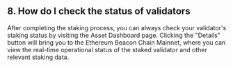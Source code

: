 ## 8. How do I check the status of validators

After completing the staking process, you can always check your validator's staking status by visiting the Asset Dashboard page.
Clicking the "Details" button will bring you to the Ethereum Beacon Chain Mainnet, where you can view the real-time operational status of the staked validator and other relevant staking data.
